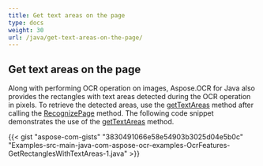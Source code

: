 ```yaml
---
title: Get text areas on the page
type: docs
weight: 30
url: /java/get-text-areas-on-the-page/
---
```


## **Get text areas on the page**
Along with performing OCR operation on images, Aspose.OCR for Java also provides the rectangles with text areas detected during the OCR operation in pixels. To retrieve the detected areas, use the [getTextAreas](https://reference.aspose.com/ocr/java/com.aspose.ocr/AsposeOCR#getTextAreas--) method after calling the [RecognizePage](https://reference.aspose.com/ocr/java/com.aspose.ocr/AsposeOCR#RecognizePage-java.lang.String-) method. The following code snippet demonstrates the use of the [getTextAreas](https://reference.aspose.com/ocr/java/com.aspose.ocr/AsposeOCR#getTextAreas--) method.

{{< gist "aspose-com-gists" "3830491066e58e54903b3025d04e5b0c" "Examples-src-main-java-com-aspose-ocr-examples-OcrFeatures-GetRectanglesWithTextAreas-1.java" >}}
